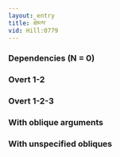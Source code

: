 ```yaml
---
layout: entry
title: ཐེམས་
vid: Hill:0779
---
```

### Dependencies (N = 0)


### Overt 1-2


### Overt 1-2-3


### With oblique arguments


### With unspecified obliques
